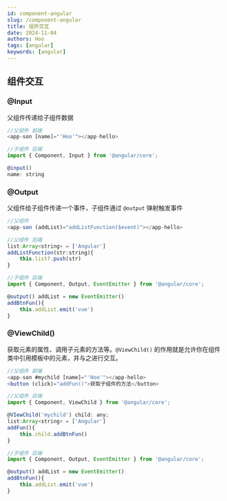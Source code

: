 ```yaml
---
id: component-angular
slug: /component-angular
title: 组件交互
date: 2024-11-04
authors: Hoo
tags: [angular]
keywords: [angular]
---
```


## 组件交互

### @Input

父组件传递给子组件数据

```javascript
//父组件 前端
<app-son [name]="'Hoo'"></app-hello>
```

```javascript
//子组件 后端
import { Component, Input } from '@angular/core';

@input()
name: string
```



### @Output

父组件给子组件传递一个事件，子组件通过 `@output` 弹射触发事件

```javascript
//父组件
<app-son (addList)="addListFunction($event)"></app-hello>
```

```javascript
//父组件 后端
list:Array<string> = ['Angular']
addListFunction(str:string){
	this.list?.push(str)
}
```

```javascript
//子组件 后端
import { Component, Output, EventEmitter } from '@angular/core';

@output() addList = new EventEmitter()
addBtnFun(){
	this.addList.emit('vue')
}
```



### @ViewChild()

获取元素的属性、调用子元素的方法等。`@ViewChild()` 的作用就是允许你在组件类中引用模板中的元素，并与之进行交互。

```javascript
//父组件 前端
<app-son #mychild [name]="'Hoo'"></app-hello>
<button (click)="addFun()">获取子组件的方法</button>
```

```javascript
//父组件 后端
import { Component, ViewChild } from '@angular/core';

@VIewChild('mychild') child: any;
list:Array<string> = ['Angular']
addFun(){
	this.child.addBtnFun()
}
```

```javascript
//子组件 后端
import { Component, Output, EventEmitter } from '@angular/core';

@output() addList = new EventEmitter()
addBtnFun(){
	this.addList.emit('vue')
}
```

